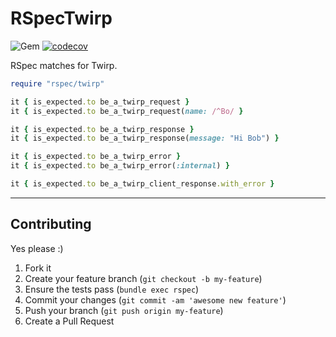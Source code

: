 RSpecTwirp
======
![Gem](https://img.shields.io/gem/dt/rspec-twirp?style=plastic)
[![codecov](https://codecov.io/gh/dpep/rspec-twirp/branch/main/graph/badge.svg)](https://codecov.io/gh/dpep/rspec-twirp)

RSpec matches for Twirp.


```ruby
require "rspec/twirp"

it { is_expected.to be_a_twirp_request }
it { is_expected.to be_a_twirp_request(name: /^Bo/ }

it { is_expected.to be_a_twirp_response }
it { is_expected.to be_a_twirp_response(message: "Hi Bob") }

it { is_expected.to be_a_twirp_error }
it { is_expected.to be_a_twirp_error(:internal) }

it { is_expected.to be_a_twirp_client_response.with_error }
```


----
## Contributing

Yes please  :)

1. Fork it
1. Create your feature branch (`git checkout -b my-feature`)
1. Ensure the tests pass (`bundle exec rspec`)
1. Commit your changes (`git commit -am 'awesome new feature'`)
1. Push your branch (`git push origin my-feature`)
1. Create a Pull Request
